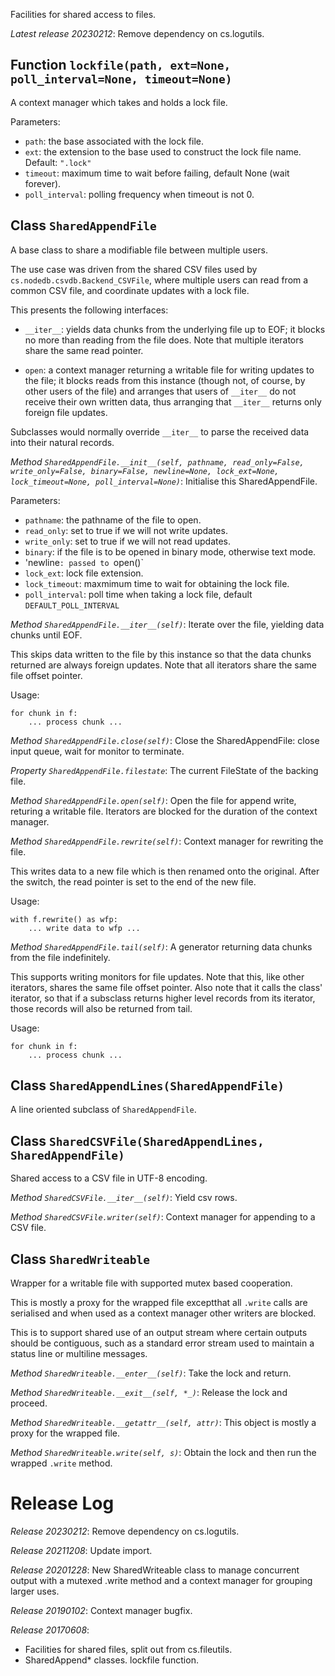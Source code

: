 Facilities for shared access to files.

*Latest release 20230212*:
Remove dependency on cs.logutils.

## Function `lockfile(path, ext=None, poll_interval=None, timeout=None)`

A context manager which takes and holds a lock file.

Parameters:
* `path`: the base associated with the lock file.
* `ext`:
  the extension to the base used to construct the lock file name.
  Default: `".lock"`
* `timeout`: maximum time to wait before failing,
  default None (wait forever).
* `poll_interval`: polling frequency when timeout is not 0.

## Class `SharedAppendFile`

A base class to share a modifiable file between multiple users.

The use case was driven from the shared CSV files used by
`cs.nodedb.csvdb.Backend_CSVFile`, where multiple users can
read from a common CSV file, and coordinate updates with a
lock file.

This presents the following interfaces:
* `__iter__`: yields data chunks from the underlying file up
  to EOF; it blocks no more than reading from the file does.
  Note that multiple iterators share the same read pointer.

* `open`: a context manager returning a writable file for writing
  updates to the file; it blocks reads from this instance
  (though not, of course, by other users of the file) and
  arranges that users of `__iter__` do not receive their own
  written data, thus arranging that `__iter__` returns only
  foreign file updates.

Subclasses would normally override `__iter__` to parse the
received data into their natural records.

*Method `SharedAppendFile.__init__(self, pathname, read_only=False, write_only=False, binary=False, newline=None, lock_ext=None, lock_timeout=None, poll_interval=None)`*:
Initialise this SharedAppendFile.

Parameters:
* `pathname`: the pathname of the file to open.
* `read_only`: set to true if we will not write updates.
* `write_only`: set to true if we will not read updates.
* `binary`: if the file is to be opened in binary mode, otherwise text mode.
* 'newline`: passed to `open()`
* `lock_ext`: lock file extension.
* `lock_timeout`: maxmimum time to wait for obtaining the lock file.
* `poll_interval`: poll time when taking a lock file,
  default `DEFAULT_POLL_INTERVAL`

*Method `SharedAppendFile.__iter__(self)`*:
Iterate over the file, yielding data chunks until EOF.

This skips data written to the file by this instance so that
the data chunks returned are always foreign updates.
Note that all iterators share the same file offset pointer.

Usage:

    for chunk in f:
        ... process chunk ...

*Method `SharedAppendFile.close(self)`*:
Close the SharedAppendFile: close input queue, wait for monitor to terminate.

*Property `SharedAppendFile.filestate`*:
The current FileState of the backing file.

*Method `SharedAppendFile.open(self)`*:
Open the file for append write, returing a writable file.
Iterators are blocked for the duration of the context manager.

*Method `SharedAppendFile.rewrite(self)`*:
Context manager for rewriting the file.

This writes data to a new file which is then renamed onto the original.
After the switch, the read pointer is set to the end of the new file.

Usage:

    with f.rewrite() as wfp:
        ... write data to wfp ...

*Method `SharedAppendFile.tail(self)`*:
A generator returning data chunks from the file indefinitely.

This supports writing monitors for file updates.
Note that this, like other iterators, shares the same file offset pointer.
Also note that it calls the class' iterator, so that if a
subsclass returns higher level records from its iterator,
those records will also be returned from tail.

Usage:

    for chunk in f:
        ... process chunk ...

## Class `SharedAppendLines(SharedAppendFile)`

A line oriented subclass of `SharedAppendFile`.

## Class `SharedCSVFile(SharedAppendLines, SharedAppendFile)`

Shared access to a CSV file in UTF-8 encoding.

*Method `SharedCSVFile.__iter__(self)`*:
Yield csv rows.

*Method `SharedCSVFile.writer(self)`*:
Context manager for appending to a CSV file.

## Class `SharedWriteable`

Wrapper for a writable file with supported mutex based cooperation.

This is mostly a proxy for the wrapped file
exceptthat all `.write` calls are serialised
and when used as a context manager
other writers are blocked.

This is to support shared use of an output stream
where certain outputs should be contiguous,
such as a standard error stream used to maintain a status line
or multiline messages.

*Method `SharedWriteable.__enter__(self)`*:
Take the lock and return.

*Method `SharedWriteable.__exit__(self, *_)`*:
Release the lock and proceed.

*Method `SharedWriteable.__getattr__(self, attr)`*:
This object is mostly a proxy for the wrapped file.

*Method `SharedWriteable.write(self, s)`*:
Obtain the lock and then run the wrapped `.write` method.

# Release Log



*Release 20230212*:
Remove dependency on cs.logutils.

*Release 20211208*:
Update import.

*Release 20201228*:
New SharedWriteable class to manage concurrent output with a mutexed .write method and a context manager for grouping larger uses.

*Release 20190102*:
Context manager bugfix.

*Release 20170608*:
* Facilities for shared files, split out from cs.fileutils.
* SharedAppend* classes. lockfile function.
